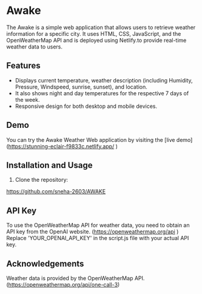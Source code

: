 
# Awake 

The Awake  is a simple web application that allows users to retrieve weather information for a specific city. 
It uses HTML, CSS, JavaScript, and the  OpenWeatherMap API and is deployed using Netlify.to provide real-time weather data to users.


## Features
- Displays current temperature, weather description (including Humidity, Pressure, Windspeed, sunrise, sunset), and location.
- It also shows night and day temperatures for the respective 7 days of the week.
- Responsive design for both desktop and mobile devices.

## Demo

You can try the Awake Weather Web application by visiting the [live demo] (https://stunning-eclair-f9833c.netlify.app/ )


## Installation and Usage

1. Clone the repository:
   
  https://github.com/sneha-2603/AWAKE
  

## API Key
To use the OpenWeatherMap API for weather data, you need to obtain an API key from the OpenAI website. (https://openweathermap.org/api )
Replace 'YOUR_OPENAI_API_KEY' in the script.js file with your actual API key.

## Acknowledgements
Weather data is provided by the OpenWeatherMap API. (https://openweathermap.org/api/one-call-3)



